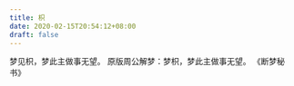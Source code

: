 ```yaml
---
title: 枳
date: 2020-02-15T20:54:12+08:00
draft: false
---
```


梦见枳，梦此主做事无望。
原版周公解梦：梦枳，梦此主做事无望。
《断梦秘书》